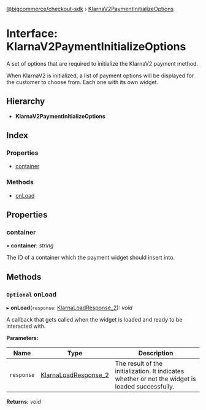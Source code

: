 [@bigcommerce/checkout-sdk](../README.md) › [KlarnaV2PaymentInitializeOptions](klarnav2paymentinitializeoptions.md)

# Interface: KlarnaV2PaymentInitializeOptions

A set of options that are required to initialize the KlarnaV2 payment method.

When KlarnaV2 is initialized, a list of payment options will be displayed for the customer to choose from.
Each one with its own widget.

## Hierarchy

* **KlarnaV2PaymentInitializeOptions**

## Index

### Properties

* [container](klarnav2paymentinitializeoptions.md#container)

### Methods

* [onLoad](klarnav2paymentinitializeoptions.md#optional-onload)

## Properties

###  container

• **container**: *string*

The ID of a container which the payment widget should insert into.

## Methods

### `Optional` onLoad

▸ **onLoad**(`response`: [KlarnaLoadResponse_2](klarnaloadresponse_2.md)): *void*

A callback that gets called when the widget is loaded and ready to be
interacted with.

**Parameters:**

Name | Type | Description |
------ | ------ | ------ |
`response` | [KlarnaLoadResponse_2](klarnaloadresponse_2.md) | The result of the initialization. It indicates whether or not the widget is loaded successfully.  |

**Returns:** *void*
